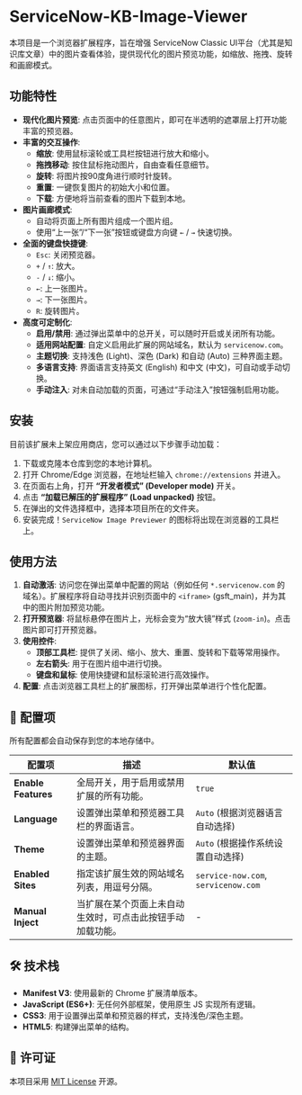 # ServiceNow-KB-Image-Viewer

本项目是一个浏览器扩展程序，旨在增强 ServiceNow Classic UI平台（尤其是知识库文章）中的图片查看体验，提供现代化的图片预览功能，如缩放、拖拽、旋转和画廊模式。

## 功能特性

  - **现代化图片预览**: 点击页面中的任意图片，即可在半透明的遮罩层上打开功能丰富的预览器。
  - **丰富的交互操作**:
      - **缩放**: 使用鼠标滚轮或工具栏按钮进行放大和缩小。
      - **拖拽移动**: 按住鼠标拖动图片，自由查看任意细节。
      - **旋转**: 将图片按90度角进行顺时针旋转。
      - **重置**: 一键恢复图片的初始大小和位置。
      - **下载**: 方便地将当前查看的图片下载到本地。
  - **图片画廊模式**:
      - 自动将页面上所有图片组成一个图片组。
      - 使用“上一张”/“下一张”按钮或键盘方向键 `←` / `→` 快速切换。
  - **全面的键盘快捷键**:
      - `Esc`: 关闭预览器。
      - `+` / `↑`: 放大。
      - `-` / `↓`: 缩小。
      - `←`: 上一张图片。
      - `→`: 下一张图片。
      - `R`: 旋转图片。
  - **高度可定制化**:
      - **启用/禁用**: 通过弹出菜单中的总开关，可以随时开启或关闭所有功能。
      - **适用网站配置**: 自定义启用此扩展的网站域名，默认为 `servicenow.com`。
      - **主题切换**: 支持浅色 (Light)、深色 (Dark) 和自动 (Auto) 三种界面主题。
      - **多语言支持**: 界面语言支持英文 (English) 和中文 (中文)，可自动或手动切换。
      - **手动注入**: 对未自动加载的页面，可通过“手动注入”按钮强制启用功能。

## 安装

目前该扩展未上架应用商店，您可以通过以下步骤手动加载：

1.  下载或克隆本仓库到您的本地计算机。
2.  打开 Chrome/Edge 浏览器，在地址栏输入 `chrome://extensions` 并进入。
3.  在页面右上角，打开 **“开发者模式” (Developer mode)** 开关。
4.  点击 **“加载已解压的扩展程序” (Load unpacked)** 按钮。
5.  在弹出的文件选择框中，选择本项目所在的文件夹。
6.  安装完成！`ServiceNow Image Previewer` 的图标将出现在浏览器的工具栏上。

## 使用方法

1.  **自动激活**: 访问您在弹出菜单中配置的网站（例如任何 `*.servicenow.com` 的域名）。扩展程序将自动寻找并识别页面中的 `<iframe>` (gsft\_main)，并为其中的图片附加预览功能。
2.  **打开预览器**: 将鼠标悬停在图片上，光标会变为“放大镜”样式 (`zoom-in`)。点击图片即可打开预览器。
3.  **使用控件**:
      * **顶部工具栏**: 提供了关闭、缩小、放大、重置、旋转和下载等常用操作。
      * **左右箭头**: 用于在图片组中进行切换。
      * **键盘和鼠标**: 使用快捷键和鼠标滚轮进行高效操作。
4.  **配置**: 点击浏览器工具栏上的扩展图标，打开弹出菜单进行个性化配置。

## 🔧 配置项

所有配置都会自动保存到您的本地存储中。

| 配置项             | 描述                                                                          | 默认值                                |
| ------------------ | ----------------------------------------------------------------------------- | ------------------------------------- |
| **Enable Features**| 全局开关，用于启用或禁用扩展的所有功能。                         | `true`                                |
| **Language** | 设置弹出菜单和预览器工具栏的界面语言。                              | `Auto` (根据浏览器语言自动选择)       |
| **Theme** | 设置弹出菜单和预览器界面的主题。                                    | `Auto` (根据操作系统设置自动选择)     |
| **Enabled Sites** | 指定该扩展生效的网站域名列表，用逗号分隔。                           | `service-now.com`, `servicenow.com` |
| **Manual Inject** | 当扩展在某个页面上未自动生效时，可点击此按钮手动加载功能。         | -                                     |

## 🛠️ 技术栈

  * **Manifest V3**: 使用最新的 Chrome 扩展清单版本。
  * **JavaScript (ES6+)**: 无任何外部框架，使用原生 JS 实现所有逻辑。
  * **CSS3**: 用于设置弹出菜单和预览器的样式，支持浅色/深色主题。
  * **HTML5**: 构建弹出菜单的结构。

## 📄 许可证

本项目采用 [MIT License](https://www.google.com/search?q=LICENSE) 开源。
